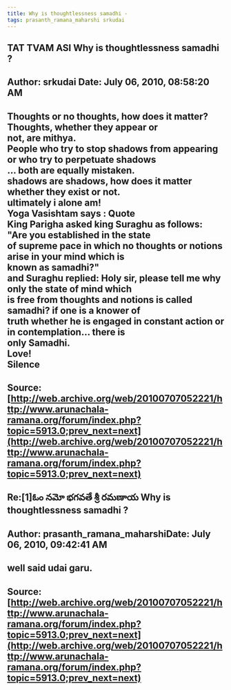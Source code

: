 ```yaml
--- 
title: Why is thoughtlessness samadhi -   
tags: prasanth_ramana_maharshi srkudai  
---  
```

## TAT TVAM ASI Why is thoughtlessness samadhi ?  
Author: srkudai             Date: July 06, 2010, 08:58:20 AM  
---  
Thoughts or no thoughts, how does it matter? Thoughts, whether they appear or  
not, are mithya.   
People who try to stop shadows from appearing or who try to perpetuate shadows  
... both are equally mistaken.   
shadows are shadows, how does it matter whether they exist or not.   
ultimately i alone am!   
Yoga Vasishtam says : Quote  
King Parigha asked king Suraghu as follows: "Are you established in the state  
of supreme pace in which no thoughts or notions arise in your mind which is  
known as samadhi?"   
and Suraghu replied: Holy sir, please tell me why only the state of mind which  
is free from thoughts and notions is called samadhi? if one is a knower of  
truth whether he is engaged in constant action or in contemplation... there is  
only Samadhi.   
Love!   
Silence
 ---  
Source:[http://web.archive.org/web/20100707052221/http://www.arunachala-ramana.org/forum/index.php?topic=5913.0;prev_next=next](http://web.archive.org/web/20100707052221/http://www.arunachala-ramana.org/forum/index.php?topic=5913.0;prev_next=next)   
---  

## Re:[1]ఓం నమో భగవతే శ్రీ రమణాయ  Why is thoughtlessness samadhi ?  
Author: prasanth_ramana_maharshiDate: July 06, 2010, 09:42:41 AM  
---  
well said udai garu.
 ---  
Source:[http://web.archive.org/web/20100707052221/http://www.arunachala-ramana.org/forum/index.php?topic=5913.0;prev_next=next](http://web.archive.org/web/20100707052221/http://www.arunachala-ramana.org/forum/index.php?topic=5913.0;prev_next=next)   
---  

